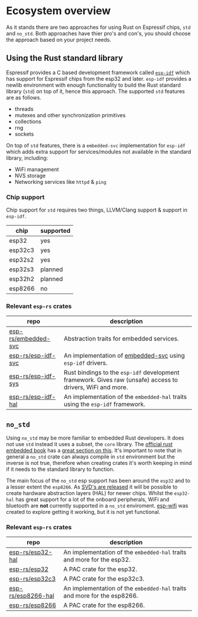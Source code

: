 # Ecosystem overview

As it stands there are two approaches for using Rust on Espressif chips, `std` and `no_std`. Both approaches have thier pro's and con's, you should choose the approach based on your project needs.

## Using the Rust standard library

Espressif provides a C based development framework called [`esp-idf`](https://github.com/espressif/esp-idf) which has support for Espressif chips from the esp32 and later. `esp-idf` provides a newlib environment with enough functionality to build the Rust standard library (`std`) on top of it, hence this approach. The supported `std` features are as follows.

* threads
* mutexes and other synchronization primitives
* collections
* rng
* sockets

On top of `std` features, there is a `embedded-svc` implementation for `esp-idf` which adds extra support for services/modules not available in the standard library, including:

* WiFi management
* NVS storage
* Networking services like `httpd` & `ping`

### Chip support 

Chip support for `std` requires two things, LLVM/Clang support & support in `esp-idf`.

|chip | supported |
|-|-|
| esp32 | yes |
| esp32c3 | yes |
| esp32s2 | yes |
| esp32s3 | planned |
| esp32h2 | planned |
| esp8266 | no |

### Relevant `esp-rs` crates

|repo|description|
|-|-|
| [esp-rs/embedded-svc](https://github.com/esp-rs/embedded-svc) | Abstraction traits for embedded services. |
| [esp-rs/esp-idf-svc](https://github.com/esp-rs/esp-idf-svc)   | An implementation of [embedded-svc](https://github.com/esp-rs/embedded-svc) using `esp-idf` drivers. |
| [esp-rs/esp-idf-sys](https://github.com/esp-rs/esp-idf-sys)   | Rust bindings to the `esp-idf` development framework. Gives raw (unsafe) access to drivers, WiFi and more. |
| [esp-rs/esp-idf-hal](https://github.com/esp-rs/esp-idf-hal)   | An implementation of the `embedded-hal` traits using the `esp-idf` framework. |

## `no_std`

Using `no_std` may be more familiar to embedded Rust developers. It does not use `std` instead it uses a subset, the `core` library. The [official rust embedded book](https://docs.rust-embedded.org/) has a [great section on this](https://docs.rust-embedded.org/book/intro/no-std.html). It's important to note that in general a `no_std` crate can always compile in `std` environment but the inverse is not true, therefore when creating crates it's worth keeping in mind if it needs to the standard library to function.

The main focus of the `no_std` esp support has been around the `esp32` and to a lesser extent the `esp8266`. As [SVD's are released](https://github.com/espressif/svd) it will be possible to create hardware abstraction layers (HAL) for newer chips. Whilst the `esp32-hal` has great support for a lot of the onboard peripherals, WiFi and bluetooth are **not** currently supported in a `no_std` enviroment. [esp-wifi](https://github.com/esp-rs/esp32-wifi) was created to explore getting it working, but it is not yet functional.

### Relevant `esp-rs` crates

|repo|description|
|-|-|
| [esp-rs/esp32-hal](https://github.com/esp-rs/esp32-hal) | An implementation of the `embedded-hal` traits and more for the esp32. |
| [esp-rs/esp32](https://github.com/esp-rs/esp32) | A PAC crate for the esp32. |
| [esp-rs/esp32c3](https://github.com/esp-rs/esp32c3) | A PAC crate for the esp32c3. |
| [esp-rs/esp8266-hal](https://github.com/esp-rs/esp8266-hal) | An implementation of the `embedded-hal` traits and more for the esp8266. |
| [esp-rs/esp8266](https://github.com/esp-rs/esp8266) | A PAC crate for the esp8266. |
